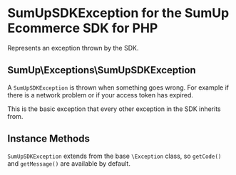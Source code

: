 # SumUpSDKException for the SumUp Ecommerce SDK for PHP

Represents an exception thrown by the SDK.

## SumUp\Exceptions\SumUpSDKException

A `SumUpSDKException` is thrown when something goes wrong. For example if there is a network problem or if your access token has expired.

This is the basic exception that every other exception in the SDK inherits from.

## Instance Methods

`SumUpSDKException` extends from the base `\Exception` class, so `getCode()` and `getMessage()` are available by default.
